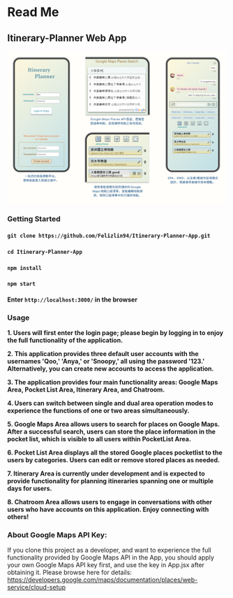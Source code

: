 # Read Me


## Itinerary-Planner Web App
![image](https://github.com/Felizlin94/Itinerary-Planner-App/blob/main/Project%20screenshot.png)

### Getting Started

#### `git clone https://github.com/Felizlin94/Itinerary-Planner-App.git`

#### `cd Itinerary-Planner-App`

#### `npm install`

#### `npm start`

#### Enter `http://localhost:3000/` in the browser

### Usage
**1. Users will first enter the login page; please begin by logging in to enjoy the full functionality of the application.**

**2. This application provides three default user accounts with the usernames 'Qoo,' 'Anya,' or 'Snoopy,' all using the password '123.' Alternatively, you can create new accounts to access the application.**

**3. The application provides four main functionality areas: Google Maps Area, Pocket List Area, Itinerary Area, and Chatroom.**

**4. Users can switch between single and dual area operation modes to experience the functions of one or two areas simultaneously.**

**5. Google Maps Area allows users to search for places on Google Maps. After a successful search, users can store the place information in the pocket list, which is visible to all users within PocketList Area.**

**6. Pocket List Area displays all the stored Google places pocketlist to the users by categories. Users can edit or remove stored places as needed.**

**7. Itinerary Area is currently under development and is expected to provide functionality for planning itineraries spanning one or multiple days for users.**

**8. Chatroom Area allows users to engage in conversations with other users who have accounts on this application. Enjoy connecting with others!**


### About Google Maps API Key:
If you clone this project as a developer, and want to experience the full functionality provided by Google Maps API in the App, you should apply your own Google Maps API key first, and use the key in App.jsx after obtaining it.
Please browse here for details: 
https://developers.google.com/maps/documentation/places/web-service/cloud-setup
